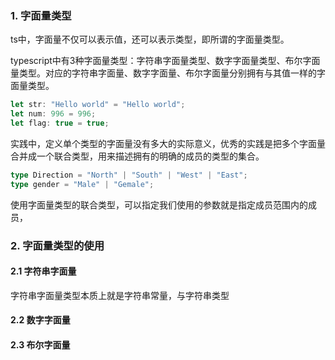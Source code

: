 ### 1. 字面量类型

ts中，字面量不仅可以表示值，还可以表示类型，即所谓的字面量类型。

typescript中有3种字面量类型：字符串字面量类型、数字字面量类型、布尔字面量类型。对应的字符串字面量、数字字面量、布尔字面量分别拥有与其值一样的字面量类型。

```ts
let str: "Hello world" = "Hello world";
let num: 996 = 996;
let flag: true = true;
```

实践中，定义单个类型的字面量没有多大的实际意义，优秀的实践是把多个字面量合并成一个联合类型，用来描述拥有的明确的成员的类型的集合。

```ts
type Direction = "North" | "South" | "West" | "East";
type gender = "Male" | "Gemale";
```

使用字面量类型的联合类型，可以指定我们使用的参数就是指定成员范围内的成员，

### 2. 字面量类型的使用

#### 2.1 字符串字面量

字符串字面量类型本质上就是字符串常量，与字符串类型

#### 2.2 数字字面量

#### 2.3 布尔字面量